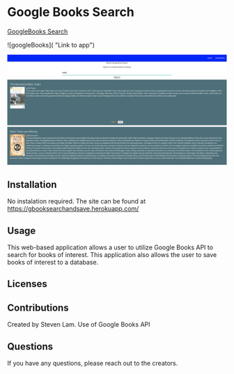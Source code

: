 # Google Books Search
[GoogleBooks Search](https://gbooksearchandsave.herokuapp.com/)


![googleBooks]( "Link to app")

![Siteimage](/client/public/Main.PNG)

## Installation

No instalation required. The site can be found at https://gbooksearchandsave.herokuapp.com/

## Usage

This web-based application allows a user to utilize Google Books API to search for books of interest. This application also allows the user to save books of interest to a database. 

## Licenses

## Contributions
Created by Steven Lam.
Use of Google Books API

## Questions
If you have any questions, please reach out to the creators.

